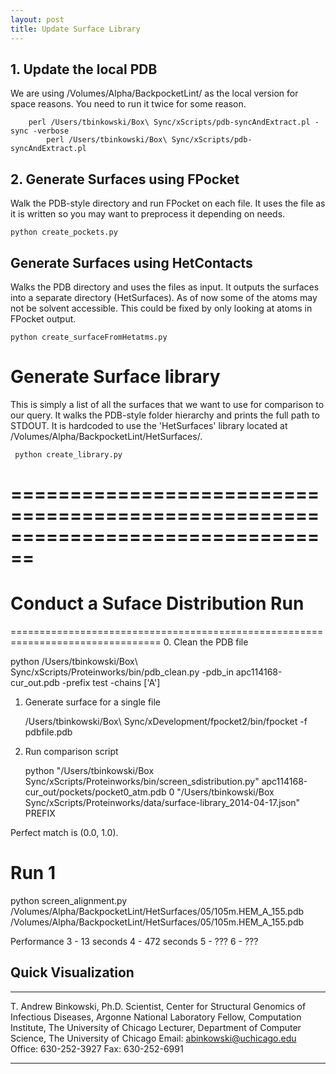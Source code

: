```yaml
---
layout: post
title: Update Surface Library
---
```


## 1. Update the local PDB
We are using /Volumes/Alpha/BackpocketLint/ as the local version for space reasons.
You need to run it twice for some reason.

```
	perl /Users/tbinkowski/Box\ Sync/xScripts/pdb-syncAndExtract.pl -sync -verbose
    	perl /Users/tbinkowski/Box\ Sync/xScripts/pdb-syncAndExtract.pl
```
## 2. Generate Surfaces using FPocket
Walk the PDB-style directory and run FPocket on each file.  It uses the file as
it is written so you may want to preprocess it depending on needs.  

    python create_pockets.py

## Generate Surfaces using HetContacts
Walks the PDB directory and uses the files as input.  It outputs the surfaces into
a separate directory (HetSurfaces).  As of now some of the atoms may not be solvent
accessible.  This could be fixed by only looking at atoms in FPocket output.

    python create_surfaceFromHetatms.py


Generate Surface library
================================================================================
This is simply a list of all the surfaces that we want to use for comparison to
our query.  It walks the PDB-style folder hierarchy and prints the full path to 
STDOUT.  It is hardcoded to use the 'HetSurfaces' library located at /Volumes/Alpha/BackpocketLint/HetSurfaces/.

	 python create_library.py


================================================================================
================================================================================
Conduct a Suface Distribution Run
================================================================================
================================================================================
0. Clean the PDB file
   
   python /Users/tbinkowski/Box\ Sync/xScripts/Proteinworks/bin/pdb_clean.py -pdb_in apc114168-cur_out.pdb -prefix test -chains ['A']

1. Generate surface for a single file

   /Users/tbinkowski/Box\ Sync/xDevelopment/fpocket2/bin/fpocket -f pdbfile.pdb 

2. Run comparison script


   python  "/Users/tbinkowski/Box Sync/xScripts/Proteinworks/bin/screen_sdistribution.py" apc114168-cur_out/pockets/pocket0_atm.pdb  0 "/Users/tbinkowski/Box Sync/xScripts/Proteinworks/data/surface-library_2014-04-17.json" PREFIX

Perfect match is (0.0, 1.0).


Run 1
================================================================================
python screen_alignment.py /Volumes/Alpha/BackpocketLint/HetSurfaces/05/105m.HEM_A_155.pdb /Volumes/Alpha/BackpocketLint/HetSurfaces/05/105m.HEM_A_155.pdb


Performance 
3 - 13 seconds
4 - 472 seconds
5 - ???
6 - ???


Quick Visualization
--------------------------------------------------------------------------------
--------------------------------------------------------------------------------------------------------------------------------------

T. Andrew Binkowski, Ph.D.
Scientist, Center for Structural Genomics of Infectious Diseases, Argonne National Laboratory
Fellow, Computation Institute, The University of Chicago
Lecturer, Department of Computer Science, The University of Chicago
Email: abinkowski@uchicago.edu
Office: 630-252-3927  Fax: 630-252-6991

--------------------------------------------------------------------------------------------------------------------------------------
